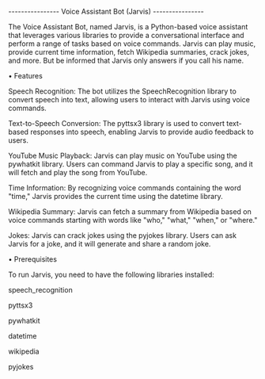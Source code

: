 ---------------- Voice Assistant Bot (Jarvis) ----------------

The Voice Assistant Bot, named Jarvis, is a Python-based voice assistant that leverages various libraries to provide a conversational interface and perform a range of tasks based on voice commands. Jarvis can play music, provide current time information, fetch Wikipedia summaries, crack jokes, and more. But be informed that Jarvis only answers if you call his name.

• Features

Speech Recognition: The bot utilizes the SpeechRecognition library to convert speech into text, allowing users to interact with Jarvis using voice commands.

Text-to-Speech Conversion: The pyttsx3 library is used to convert text-based responses into speech, enabling Jarvis to provide audio feedback to users.

YouTube Music Playback: Jarvis can play music on YouTube using the pywhatkit library. Users can command Jarvis to play a specific song, and it will fetch and play the song from YouTube.

Time Information: By recognizing voice commands containing the word "time," Jarvis provides the current time using the datetime library.

Wikipedia Summary: Jarvis can fetch a summary from Wikipedia based on voice commands starting with words like "who," "what," "when," or "where."

Jokes: Jarvis can crack jokes using the pyjokes library. Users can ask Jarvis for a joke, and it will generate and share a random joke.

• Prerequisites

To run Jarvis, you need to have the following libraries installed:

speech_recognition

pyttsx3

pywhatkit

datetime

wikipedia

pyjokes
